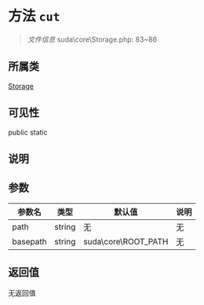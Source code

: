 # 方法 `cut`

> *文件信息* suda\core\Storage.php: 83~86

## 所属类 

[Storage](../Storage.md)

## 可见性

 public static

## 说明



## 参数


| 参数名 | 类型 | 默认值 | 说明 |
|--------|-----|-------|-------|
| path |  string | 无 | 无 |
| basepath |  string | suda\core\ROOT_PATH | 无 |



## 返回值

无返回值
